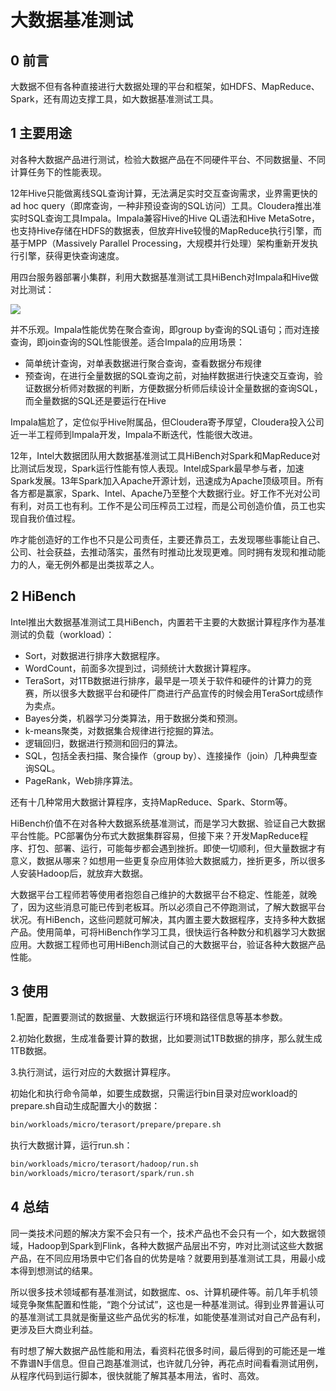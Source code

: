 # 大数据基准测试

## 0 前言

大数据不但有各种直接进行大数据处理的平台和框架，如HDFS、MapReduce、Spark，还有周边支撑工具，如大数据基准测试工具。

## 1 主要用途

对各种大数据产品进行测试，检验大数据产品在不同硬件平台、不同数据量、不同计算任务下的性能表现。

12年Hive只能做离线SQL查询计算，无法满足实时交互查询需求，业界需更快的ad hoc query（即席查询，一种非预设查询的SQL访问）工具。Cloudera推出准实时SQL查询工具Impala。Impala兼容Hive的Hive QL语法和Hive MetaSotre，也支持Hive存储在HDFS的数据表，但放弃Hive较慢的MapReduce执行引擎，而基于MPP（Massively Parallel Processing，大规模并行处理）架构重新开发执行引擎，获得更快查询速度。

用四台服务器部署小集群，利用大数据基准测试工具HiBench对Impala和Hive做对比测试：

![](https://my-img.javaedge.com.cn/javaedge-blog/2024/11/d53ffd8eaf244ac760bf7eb8382eab83.png)

并不乐观。Impala性能优势在聚合查询，即group by查询的SQL语句；而对连接查询，即join查询的SQL性能很差。适合Impala的应用场景：

- 简单统计查询，对单表数据进行聚合查询，查看数据分布规律
- 预查询，在进行全量数据的SQL查询之前，对抽样数据进行快速交互查询，验证数据分析师对数据的判断，方便数据分析师后续设计全量数据的查询SQL，而全量数据的SQL还是要运行在Hive

Impala尴尬了，定位似乎Hive附属品，但Cloudera寄予厚望，Cloudera投入公司近一半工程师到Impala开发，Impala不断迭代，性能很大改进。

12年，Intel大数据团队用大数据基准测试工具HiBench对Spark和MapReduce对比测试后发现，Spark运行性能有惊人表现。Intel成Spark最早参与者，加速Spark发展。13年Spark加入Apache开源计划，迅速成为Apache顶级项目。所有各方都是赢家，Spark、Intel、Apache乃至整个大数据行业。好工作不光对公司有利，对员工也有利。工作不是公司压榨员工过程，而是公司创造价值，员工也实现自我价值过程。

咋才能创造好的工作也不只是公司责任，主要还靠员工，去发现哪些事能让自己、公司、社会获益，去推动落实，虽然有时推动比发现更难。同时拥有发现和推动能力的人，毫无例外都是出类拔萃之人。

## 2 HiBench

Intel推出大数据基准测试工具HiBench，内置若干主要的大数据计算程序作为基准测试的负载（workload）：

- Sort，对数据进行排序大数据程序。
- WordCount，前面多次提到过，词频统计大数据计算程序。
- TeraSort，对1TB数据进行排序，最早是一项关于软件和硬件的计算力的竞赛，所以很多大数据平台和硬件厂商进行产品宣传的时候会用TeraSort成绩作为卖点。
- Bayes分类，机器学习分类算法，用于数据分类和预测。
- k-means聚类，对数据集合规律进行挖掘的算法。
- 逻辑回归，数据进行预测和回归的算法。
- SQL，包括全表扫描、聚合操作（group by）、连接操作（join）几种典型查询SQL。
- PageRank，Web排序算法。

还有十几种常用大数据计算程序，支持MapReduce、Spark、Storm等。

HiBench价值不在对各种大数据系统基准测试，而是学习大数据、验证自己大数据平台性能。PC部署伪分布式大数据集群容易，但接下来？开发MapReduce程序、打包、部署、运行，可能每步都会遇到挫折。即使一切顺利，但大量数据才有意义，数据从哪来？如想用一些更复杂应用体验大数据威力，挫折更多，所以很多人安装Hadoop后，就放弃大数据。

大数据平台工程师若等使用者抱怨自己维护的大数据平台不稳定、性能差，就晚了，因为这些消息可能已传到老板耳。所以必须自己不停跑测试，了解大数据平台状况。有HiBench，这些问题就可解决，其内置主要大数据程序，支持多种大数据产品。使用简单，可将HiBench作学习工具，很快运行各种数分和机器学习大数据应用。大数据工程师也可用HiBench测试自己的大数据平台，验证各种大数据产品性能。

## 3 使用

1.配置，配置要测试的数据量、大数据运行环境和路径信息等基本参数。

2.初始化数据，生成准备要计算的数据，比如要测试1TB数据的排序，那么就生成1TB数据。

3.执行测试，运行对应的大数据计算程序。

初始化和执行命令简单，如要生成数据，只需运行bin目录对应workload的prepare.sh自动生成配置大小的数据：

```bash
bin/workloads/micro/terasort/prepare/prepare.sh
```

执行大数据计算，运行run.sh：

```bash
bin/workloads/micro/terasort/hadoop/run.sh
bin/workloads/micro/terasort/spark/run.sh
```

## 4 总结

同一类技术问题的解决方案不会只有一个，技术产品也不会只有一个，如大数据领域，Hadoop到Spark到Flink，各种大数据产品层出不穷，咋对比测试这些大数据产品，在不同应用场景中它们各自的优势是啥？就要用到基准测试工具，用最小成本得到想测试的结果。

所以很多技术领域都有基准测试，如数据库、os、计算机硬件等。前几年手机领域竞争聚焦配置和性能，“跑个分试试”，这也是一种基准测试。得到业界普遍认可的基准测试工具就是衡量这些产品优劣的标准，如能使基准测试对自己产品有利，更涉及巨大商业利益。

有时想了解大数据产品性能和用法，看资料花很多时间，最后得到的可能还是一堆不靠谱N手信息。但自己跑基准测试，也许就几分钟，再花点时间看看测试用例，从程序代码到运行脚本，很快就能了解其基本用法，省时、高效。